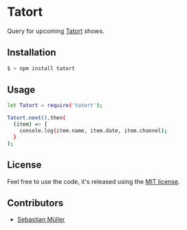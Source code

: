 # Tatort

Query for upcoming [Tatort](http://www.daserste.de/unterhaltung/krimi/tatort/index.html) shows.

## Installation

```bash
$ > npm install tatort
```

## Usage

```bash
let Tatort = require('tatort');

Tatort.next().then(
  (item) => {
    console.log(item.name, item.date, item.channel);
  }
);
```

## License

Feel free to use the code, it's released using the [MIT license](https://github.com/sbstjn/tatort/blob/master/LICENSE.md).

## Contributors

- [Sebastian Müller](https://sbstjn.com)
